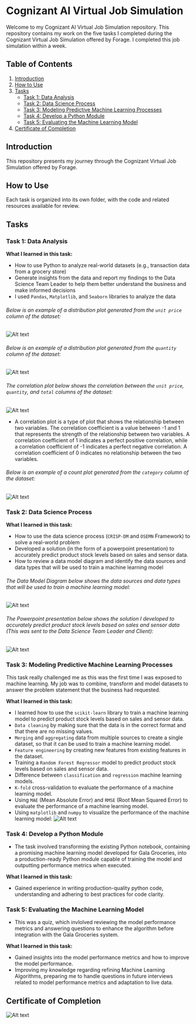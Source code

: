 # Cognizant AI Virtual Job Simulation

Welcome to my Cognizant AI Virtual Job Simulation repository. This repository contains my work on the five tasks I completed during the Cognizant Virtual Job Simulation offered by Forage. I completed this job simulation within a week. 

## Table of Contents
1. [Introduction](#introduction)
2. [How to Use](#how-to-use)
3. [Tasks](#tasks)
   - [Task 1: Data Analysis](#task-1-data-analysis)
   - [Task 2: Data Science Process](#task-2-data-science-process)
   - [Task 3: Modeling Predictive Machine Learning Processes](#task-3-modeling-predictive-machine-learning-processes)
   - [Task 4: Develop a Python Module](#task-4-develop-a-python-module)
   - [Task 5: Evaluating the Machine Learning Model](#task-5-evaluating-the-machine-learning-model)
4. [Certificate of Completion](#certificate-of-completion)

## Introduction

This repository presents my journey through the Cognizant Virtual Job Simulation offered by Forage. 

## How to Use

Each task is organized into its own folder, with the code and related resources available for review. 

## Tasks

### Task 1: Data Analysis

**What I learned in this task:**
- How to use Python to analyze real-world datasets (e.g., transaction data from a grocery store)
- Generate insights from the data and report my findings to the Data Science Team Leader to help them better understand the business and make informed decisions
- I used `Pandas`, `Matplotlib`, and `Seaborn` libraries to analyze the data

###### Below is an example of a distribution plot generated from the `unit price` column of the dataset:
![Alt text](img/image.png)

###### Below is an example of a distribution plot generated from the `quantity` column of the dataset:
![Alt text](img/image-1.png)
###### The correlation plot below shows the correlation between the `unit price`, `quantity`, and `total` columns of the dataset:
![Alt text](img/correlation.png)

- A correlation plot is a type of plot that shows the relationship between two variables. The correlation coefficient is a value between -1 and 1 that represents the strength of the relationship between two variables. A correlation coefficient of 1 indicates a perfect positive correlation, while a correlation coefficient of -1 indicates a perfect negative correlation. A correlation coefficient of 0 indicates no relationship between the two variables.

###### Below is an example of a count plot generated from the `category` column of the dataset:
![Alt text](/img/image2.png)

### Task 2: Data Science Process

**What I learned in this task:**
- How to use the data science process (`CRISP-DM` and `OSEMN` Framework) to solve a real-world problem
- Developed a solution (in the form of a powerpoint presentation) to accurately predict product stock levels based on sales and sensor data.
- How to review a data model diagram and identify the data sources and data types that will be used to train a machine learning model
###### The Data Model Diagram below shows the data sources and data types that will be used to train a machine learning model:
![Alt text](img/Data_Model.png)

###### The Powerpoint presentation below shows the solution I developed to accurately predict product stock levels based on sales and sensor data (This was sent to the Data Science Team Leader and Client): 
![Alt text](img/obj_1.jpg)


### Task 3: Modeling Predictive Machine Learning Processes
This task really challenged me as this was the first time I was exposed to machine learning. My job was to combine, transform and model datasets to answer the problem statement that the business had requested.
 
**What I learned in this task:**
- I learned how to use the `scikit-learn` library to train a machine learning model to predict product stock levels based on sales and sensor data.
- `Data cleaning` by making sure that the data is in the correct format and that there are no missing values.
- `Merging` and `aggregating` data from multiple sources to create a single dataset, so that it can be used to train a machine learning model.
- `Feature engineering` by creating new features from existing features in the dataset.
- Training a `Random Forest Regressor` model to predict product stock levels based on sales and sensor data.
- Difference between `classification` and `regression` machine learning models.
- `K-fold` cross-validation to evaluate the performance of a machine learning model.
- Using `MAE` (Mean Absolute Error) and `RMSE` (Root Mean Squared Error) to evaluate the performance of a machine learning model.
- Using `matplotlib` and `numpy` to visualize the performance of the machine learning model:
![Alt text](img/ML.png)
### Task 4: Develop a Python Module
- The task involved transforming the existing Python notebook, containing a promising machine learning model developed for Gala Groceries, into a production-ready Python module capable of training the model and outputting performance metrics when executed.

**What I learned in this task:**
- Gained experience in writing production-quality python code, understanding and adhering to best practices for code clarity. 

### Task 5: Evaluating the Machine Learning Model
- This was a quiz, which invlolved reviewing the model performance metrics and answering questions to enhance the algorithm before integration with the Gala Groceries system.

**What I learned in this task:**
- Gained insights into the model performance metrics and how to improve the model performance.
- Improving my knowledge regarding refining Machine Learning Algorithms, preparing me to handle questions in future interviews related to model performance metrics and adaptation to live data.


## Certificate of Completion

![Alt text](img/completion.jpg)

